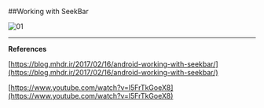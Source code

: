 ##Working with SeekBar

![01](https://raw.githubusercontent.com/mhdr/AndroidSamples/master/028/images/Android%20Emulator%20-%20Nexus_5_API_25%3A5554_001.png  "01")

***

**References**

[https://blog.mhdr.ir/2017/02/16/android-working-with-seekbar/](https://blog.mhdr.ir/2017/02/16/android-working-with-seekbar/) 

[https://www.youtube.com/watch?v=l5FrTkGoeX8](https://www.youtube.com/watch?v=l5FrTkGoeX8) 